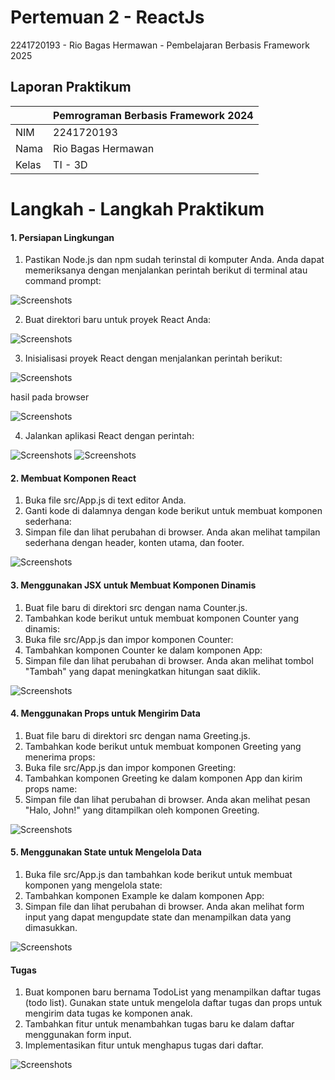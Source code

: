 # Pertemuan 2 - ReactJs
2241720193 - Rio Bagas Hermawan - Pembelajaran Berbasis Framework 2025


## Laporan Praktikum

|  | Pemrograman Berbasis Framework 2024 |
|--|--|
| NIM |  2241720193|
| Nama |  Rio Bagas Hermawan |
| Kelas | TI - 3D |

#   Langkah - Langkah Praktikum

#### 1. Persiapan Lingkungan

1. Pastikan Node.js dan npm sudah terinstal di komputer Anda. Anda dapat memeriksanya dengan 
menjalankan perintah berikut di terminal atau command prompt: 

![Screenshots](image/prak1_1.png)

2. Buat direktori baru untuk proyek React Anda: 

![Screenshots](image/prak1_2.png)

3. Inisialisasi proyek React dengan menjalankan perintah berikut: 

![Screenshots](image/prak1_3a.png)

hasil pada browser

![Screenshots](image/prak1_3a.png)


4. Jalankan aplikasi React dengan perintah:

![Screenshots](image/prak1_4a.png)
![Screenshots](image/prak1_4b.png)

#### 2. Membuat Komponen React

1. Buka file src/App.js di text editor Anda. 
2. Ganti kode di dalamnya dengan kode berikut untuk membuat komponen sederhana: 
3. Simpan file dan lihat perubahan di browser. Anda akan melihat tampilan sederhana dengan header, konten utama, dan footer.

![Screenshots](image/prak2.png)

#### 3. Menggunakan JSX untuk Membuat Komponen Dinamis

1. Buat file baru di direktori src dengan nama Counter.js. 
2. Tambahkan kode berikut untuk membuat komponen Counter yang dinamis: 
3. Buka file src/App.js dan impor komponen Counter: 
4. Tambahkan komponen Counter ke dalam komponen App: 
5. Simpan file dan lihat perubahan di browser. Anda akan melihat tombol "Tambah" yang dapat meningkatkan hitungan saat diklik.

![Screenshots](image/prak3.png)

#### 4. Menggunakan Props untuk Mengirim Data 

1. Buat file baru di direktori src dengan nama Greeting.js. 
2. Tambahkan kode berikut untuk membuat komponen Greeting yang menerima props: 
3. Buka file src/App.js dan impor komponen Greeting: 
4. Tambahkan komponen Greeting ke dalam komponen App dan kirim props name: 
5. Simpan file dan lihat perubahan di browser. Anda akan melihat pesan "Halo, John!" yang ditampilkan oleh komponen Greeting. 

![Screenshots](image/prak4.png)

#### 5. Menggunakan State untuk Mengelola Data 

1. Buka file src/App.js dan tambahkan kode berikut untuk membuat komponen yang mengelola 
state: 
2. Tambahkan komponen Example ke dalam komponen App: 
3. Simpan file dan lihat perubahan di browser. Anda akan melihat form input yang dapat 
mengupdate state dan menampilkan data yang dimasukkan.

![Screenshots](image/prak5.png)

#### Tugas

1. Buat komponen baru bernama TodoList yang menampilkan daftar tugas (todo list). Gunakan state 
untuk mengelola daftar tugas dan props untuk mengirim data tugas ke komponen anak. 
2. Tambahkan fitur untuk menambahkan tugas baru ke dalam daftar menggunakan form input. 
3. Implementasikan fitur untuk menghapus tugas dari daftar. 

![Screenshots](image/tugas.png)
